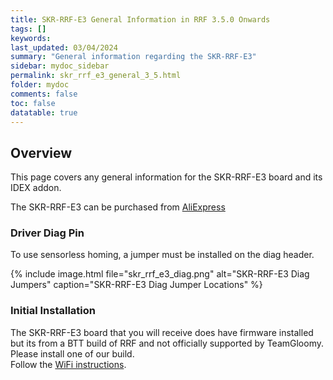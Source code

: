 ```yaml
---
title: SKR-RRF-E3 General Information in RRF 3.5.0 Onwards
tags: []
keywords: 
last_updated: 03/04/2024
summary: "General information regarding the SKR-RRF-E3"
sidebar: mydoc_sidebar
permalink: skr_rrf_e3_general_3_5.html
folder: mydoc
comments: false
toc: false
datatable: true
---
```


## Overview

This page covers any general information for the SKR-RRF-E3 board and its IDEX addon.  

The SKR-RRF-E3 can be purchased from [AliExpress](https://s.click.aliexpress.com/e/_DmY2r2D)

### Driver Diag Pin

To use sensorless homing, a jumper must be installed on the diag header.

{% include image.html file="skr_rrf_e3_diag.png" alt="SKR-RRF-E3 Diag Jumpers" caption="SKR-RRF-E3 Diag Jumper Locations" %}

### Initial Installation

The SKR-RRF-E3 board that you will receive does have firmware installed but its from a BTT build of RRF and not officially supported by TeamGloomy. Please install one of our build.  
Follow the [WiFi instructions](skr_rrf_e3_connected_wifi_3_5.html).
